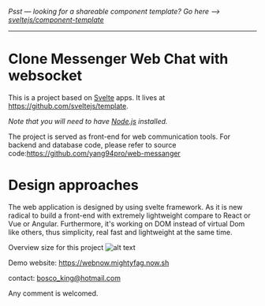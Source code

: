 *Psst — looking for a shareable component template? Go here --> [sveltejs/component-template](https://github.com/sveltejs/component-template)*

---

# Clone Messenger Web Chat with websocket 

This is a project based on [Svelte](https://svelte.dev) apps. It lives at https://github.com/sveltejs/template.

*Note that you will need to have [Node.js](https://nodejs.org) installed.*

The project is served as front-end for web communication tools. For backend and database code, please refer to source code:https://github.com/yang94pro/web-messanger

# Design approaches

The web application is designed by using svelte framework. As it is new radical to build a front-end with extremely lightweight compare to React or Vue or Angular. Furthermore,  it's working on DOM instead of virtual Dom like others, thus simplicity, real fast and lightweight at the same time. 

Overview size for this project
![alt text](https://github.com/yang94pro/webnow-svelte/blob/master/img/asd.png)

Demo website: https://webnow.mightyfag.now.sh

contact: bosco_king@hotmail.com

Any comment is welcomed.
